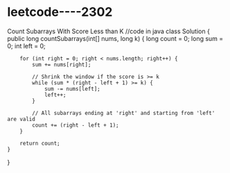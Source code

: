 # leetcode----2302
Count Subarrays With Score Less than K
//code in java
class Solution {
    public long countSubarrays(int[] nums, long k) {
        long count = 0;
        long sum = 0;
        int left = 0;

        for (int right = 0; right < nums.length; right++) {
            sum += nums[right];

            // Shrink the window if the score is >= k
            while (sum * (right - left + 1) >= k) {
                sum -= nums[left];
                left++;
            }

            // All subarrays ending at 'right' and starting from 'left' are valid
            count += (right - left + 1);
        }

        return count;
    }
}
